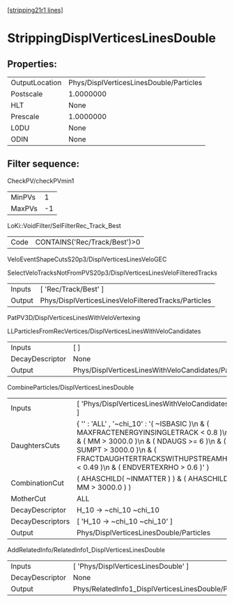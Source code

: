 [[stripping21r1 lines]](./stripping21r1-index)

# StrippingDisplVerticesLinesDouble

## Properties:

|                |                                         |
|----------------|-----------------------------------------|
| OutputLocation | Phys/DisplVerticesLinesDouble/Particles |
| Postscale      | 1.0000000                               |
| HLT            | None                                    |
| Prescale       | 1.0000000                               |
| L0DU           | None                                    |
| ODIN           | None                                    |

## Filter sequence:

CheckPV/checkPVmin1

|        |     |
|--------|-----|
| MinPVs | 1   |
| MaxPVs | -1  |

LoKi::VoidFilter/SelFilterRec_Track_Best

|      |                               |
|------|-------------------------------|
| Code | CONTAINS('Rec/Track/Best')\>0 |

VeloEventShapeCutsS20p3/DisplVerticesLinesVeloGEC

SelectVeloTracksNotFromPVS20p3/DisplVerticesLinesVeloFilteredTracks

|        |                                                     |
|--------|-----------------------------------------------------|
| Inputs | [ 'Rec/Track/Best' ]                              |
| Output | Phys/DisplVerticesLinesVeloFilteredTracks/Particles |

PatPV3D/DisplVerticesLinesWithVeloVertexing

LLParticlesFromRecVertices/DisplVerticesLinesWithVeloCandidates

|                 |                                                     |
|-----------------|-----------------------------------------------------|
| Inputs          | [ ]                                               |
| DecayDescriptor | None                                                |
| Output          | Phys/DisplVerticesLinesWithVeloCandidates/Particles |

CombineParticles/DisplVerticesLinesDouble

|                  |                                                                                                                                                                                                                                         |
|------------------|-----------------------------------------------------------------------------------------------------------------------------------------------------------------------------------------------------------------------------------------|
| Inputs           | [ 'Phys/DisplVerticesLinesWithVeloCandidates' ]                                                                                                                                                                                       |
| DaughtersCuts    | { '' : 'ALL' , '~chi_10' : '( ~ISBASIC )\n & ( MAXFRACTENERGYINSINGLETRACK \< 0.8 )\n & ( MM \> 3000.0 )\n & ( NDAUGS \>= 6 )\n & ( SUMPT \> 3000.0 )\n & ( FRACTDAUGHTERTRACKSWITHUPSTREAMHIT \< 0.49 )\n & ( ENDVERTEXRHO \> 0.6 )' } |
| CombinationCut   | ( AHASCHILD( ~INMATTER ) ) & ( AHASCHILD( MM \> 3000.0 ) )                                                                                                                                                                              |
| MotherCut        | ALL                                                                                                                                                                                                                                     |
| DecayDescriptor  | H_10 -\> ~chi_10 ~chi_10                                                                                                                                                                                                                |
| DecayDescriptors | [ 'H_10 -\> ~chi_10 ~chi_10' ]                                                                                                                                                                                                        |
| Output           | Phys/DisplVerticesLinesDouble/Particles                                                                                                                                                                                                 |

AddRelatedInfo/RelatedInfo1_DisplVerticesLinesDouble

|                 |                                                      |
|-----------------|------------------------------------------------------|
| Inputs          | [ 'Phys/DisplVerticesLinesDouble' ]                |
| DecayDescriptor | None                                                 |
| Output          | Phys/RelatedInfo1_DisplVerticesLinesDouble/Particles |
